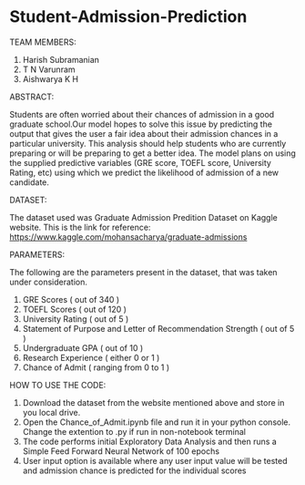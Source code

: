 # Student-Admission-Prediction

TEAM MEMBERS:
1. Harish Subramanian
2. T N Varunram
3. Aishwarya K H 



ABSTRACT:

Students are often worried about their chances of admission in a good  graduate school.Our model hopes to solve this issue  by predicting the  output  that gives the user  a fair idea about their admission chances in a particular university. 
This analysis should help students who are currently preparing or will be preparing to get a better idea.
The model plans on using  the supplied predictive variables (GRE score, TOEFL score, University Rating, etc) using which we predict the likelihood of admission of a new candidate.


DATASET: 

The dataset used was Graduate Admission Predition Dataset on Kaggle website. This is the link for reference: 
https://www.kaggle.com/mohansacharya/graduate-admissions


PARAMETERS: 

The following are the parameters present in the dataset, that was taken under consideration.

1. GRE Scores ( out of 340 )
2. TOEFL Scores ( out of 120 )
3. University Rating ( out of 5 )
4. Statement of Purpose and Letter of Recommendation Strength ( out of 5 )
5. Undergraduate GPA ( out of 10 )
6. Research Experience ( either 0 or 1 )
7. Chance of Admit ( ranging from 0 to 1 )


HOW TO USE THE CODE:

1. Download the dataset from the website mentioned above and store in you local drive.
2. Open the Chance_of_Admit.ipynb  file and run it in your python console. Change the extention to .py if run in non-notebook terminal  
3. The code performs initial Exploratory Data Analysis and then runs a Simple Feed Forward Neural Network of 100 epochs
4. User input option is available where any user input value will be tested and admission chance is predicted for the individual scores

